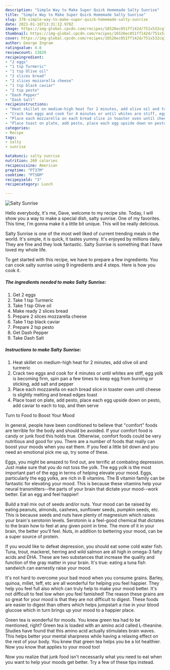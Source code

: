 ```yaml
---
description: "Simple Way to Make Super Quick Homemade Salty Sunrise"
title: "Simple Way to Make Super Quick Homemade Salty Sunrise"
slug: 378-simple-way-to-make-super-quick-homemade-salty-sunrise
date: 2021-01-16T13:31:12.970Z
image: https://img-global.cpcdn.com/recipes/16526ec051ff142d/751x532cq70/salty-sunrise-recipe-main-photo.jpg
thumbnail: https://img-global.cpcdn.com/recipes/16526ec051ff142d/751x532cq70/salty-sunrise-recipe-main-photo.jpg
cover: https://img-global.cpcdn.com/recipes/16526ec051ff142d/751x532cq70/salty-sunrise-recipe-main-photo.jpg
author: George Ingram
ratingvalue: 4.6
reviewcount: 13829
recipeingredient:
- "2 eggs"
- "1 tsp Turmeric"
- "1 tsp Olive oil"
- "2 slices bread"
- "2 slices mozzarella cheese"
- "1 tsp black caviar"
- "2 tsp pesto"
- "Dash Pepper"
- "Dash Salt"
recipeinstructions:
- "Heat skillet on medium-high heat for 2 minutes, add olive oil and turmeric"
- "Crack two eggs and cook for 4 minutes or until whites are stiff, egg yolk is becoming firm, spin pan a few times to keep egg from burning or sticking, add salt and pepper"
- "Place each mozzarella on each bread slice in toaster oven until cheese is slightly melting and bread edges toast"
- "Place toast on plate, add pesto, place each egg upside down on pesto, add caviar to each to top, and then serve"
categories:
- Recipe
tags:
- salty
- sunrise

katakunci: salty sunrise 
nutrition: 260 calories
recipecuisine: American
preptime: "PT37M"
cooktime: "PT36M"
recipeyield: "3"
recipecategory: Lunch

---
```



![Salty Sunrise](https://img-global.cpcdn.com/recipes/16526ec051ff142d/751x532cq70/salty-sunrise-recipe-main-photo.jpg)

Hello everybody, it's me, Dave, welcome to my recipe site. Today, I will show you a way to make a special dish, salty sunrise. One of my favorites. This time, I'm gonna make it a little bit unique. This will be really delicious.

Salty Sunrise is one of the most well liked of current trending meals in the world. It's simple, it is quick, it tastes yummy. It's enjoyed by millions daily. They are fine and they look fantastic. Salty Sunrise is something that I have loved my whole life.




To get started with this recipe, we have to prepare a few ingredients. You can cook salty sunrise using 9 ingredients and 4 steps. Here is how you cook it.

<!--inarticleads1-->

##### The ingredients needed to make Salty Sunrise:

1. Get 2 eggs
1. Take 1 tsp Turmeric
1. Take 1 tsp Olive oil
1. Make ready 2 slices bread
1. Prepare 2 slices mozzarella cheese
1. Take 1 tsp black caviar
1. Prepare 2 tsp pesto
1. Get Dash Pepper
1. Take Dash Salt




<!--inarticleads2-->

##### Instructions to make Salty Sunrise:

1. Heat skillet on medium-high heat for 2 minutes, add olive oil and turmeric
1. Crack two eggs and cook for 4 minutes or until whites are stiff, egg yolk is becoming firm, spin pan a few times to keep egg from burning or sticking, add salt and pepper
1. Place each mozzarella on each bread slice in toaster oven until cheese is slightly melting and bread edges toast
1. Place toast on plate, add pesto, place each egg upside down on pesto, add caviar to each to top, and then serve




Turn to Food to Boost Your Mood


In general, people have been conditioned to believe that "comfort" foods are terrible for the body and should be avoided. If your comfort food is candy or junk food this holds true. Otherwise, comfort foods could be very nutritious and good for you. There are a number of foods that really can boost your moods when you eat them. If you feel a little bit down and you need an emotional pick me up, try some of these.

Eggs, you might be amazed to find out, are terrific at combating depression. Just make sure that you do not toss the yolk. The egg yolk is the most important part of the egg in terms of helping elevate your mood. Eggs, particularly the egg yolks, are rich in B vitamins. The B vitamin family can be fantastic for elevating your mood. This is because these vitamins help your neural transmitters--the parts of your brain that dictate your mood--work better. Eat an egg and feel happier!

Build a trail mix out of seeds and/or nuts. Your mood can be raised by eating peanuts, almonds, cashews, sunflower seeds, pumpkin seeds, etc. This is because seeds and nuts have plenty of magnesium which raises your brain's serotonin levels. Serotonin is a feel-good chemical that dictates to the brain how to feel at any given point in time. The more of it in your brain, the better you'll feel. Nuts, in addition to bettering your mood, can be a super source of protein.

If you would like to defeat depression, you should eat some cold water fish. Tuna, trout, mackerel, herring and wild salmon are all high in omega-3 fatty acids and DHA. These are two substances that increase the quality and function of the gray matter in your brain. It's true: eating a tuna fish sandwich can earnestly raise your mood. 

It's not hard to overcome your bad mood when you consume grains. Barley, quinoa, millet, teff, etc are all wonderful for helping you feel happier. They help you feel full also which can truly help to make your mood better. It's not difficult to feel low when you feel famished! The reason these grains are so great for your mood is that they are not difficult to digest. These foods are easier to digest than others which helps jumpstart a rise in your blood glucose which in turn brings up your mood to a happier place.

Green tea is wonderful for moods. You knew green tea had to be mentioned, right? Green tea is loaded with an amino acid called L-theanine. Studies have found that this amino acid actually stimulates brain waves. This helps better your mental sharpness while having a relaxing effect on the rest of your body. You knew that green tea helps you be a lot healthier. Now you know that applies to your mood too!

Now you realize that junk food isn't necessarily what you need to eat when you want to help your moods get better. Try  a few  of  these  tips  instead.

